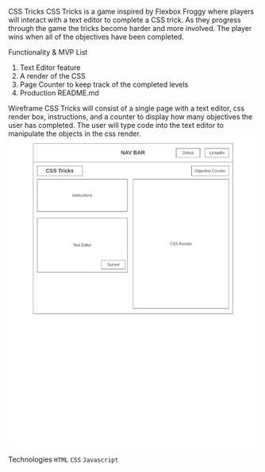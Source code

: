 CSS Tricks
CSS Tricks is a game inspired by Flexbox Froggy where players will interact 
with a text editor to complete a CSS trick. As they progress through the game 
the tricks become harder and more involved. The player wins when all of the 
objectives have been completed. 

Functionality & MVP List
1. Text Editor feature 
2. A render of the CSS 
3. Page Counter to keep track of the completed levels
4. Production README.md

Wireframe
CSS Tricks will consist of a single page with a text editor, css render box, 
instructions, and a counter to display how many objectives the user has 
completed. The user will type code into the text editor to manipulate the 
objects in the css render. 
![](assets/wireframe.png)

Technologies
`HTML`
`CSS`
`Javascript`
